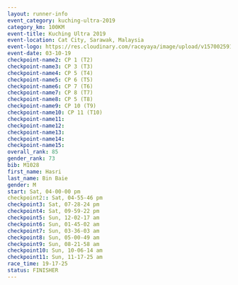 ```yaml
---
layout: runner-info 
event_category: kuching-ultra-2019 
category_km: 100KM 
event-title: Kuching Ultra 2019
event-location: Cat City, Sarawak, Malaysia 
event-logo: https://res.cloudinary.com/raceyaya/image/upload/v1570025915/logo/kuching_ultra_jsvtue.jpg 
event-date: 03-10-19 
checkpoint-name2: CP 1 (T2) 
checkpoint-name3: CP 3 (T3) 
checkpoint-name4: CP 5 (T4) 
checkpoint-name5: CP 6 (T5) 
checkpoint-name6: CP 7 (T6) 
checkpoint-name7: CP 8 (T7) 
checkpoint-name8: CP 5 (T8) 
checkpoint-name9: CP 10 (T9) 
checkpoint-name10: CP 11 (T10) 
checkpoint-name11:  
checkpoint-name12: 
checkpoint-name13: 
checkpoint-name14: 
checkpoint-name15: 
overall_rank: 85
gender_rank: 73
bib: M1028
first_name: Hasri
last_name: Bin Baie
gender: M
start: Sat, 04-00-00 pm
checkpoint2:: Sat, 04-55-46 pm
checkpoint3: Sat, 07-28-24 pm
checkpoint4: Sat, 09-59-22 pm
checkpoint5: Sun, 12-02-17 am
checkpoint6: Sun, 01-45-02 am
checkpoint7: Sun, 03-36-03 am
checkpoint8: Sun, 05-00-49 am
checkpoint9: Sun, 08-21-58 am
checkpoint10: Sun, 10-06-14 am
checkpoint11: Sun, 11-17-25 am
race_time: 19-17-25
status: FINISHER
---
```

